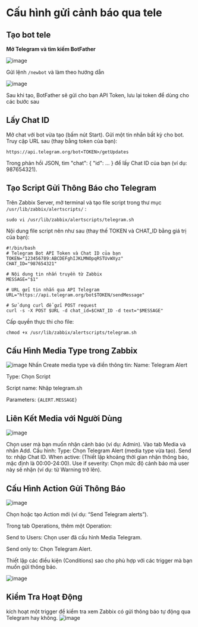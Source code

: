 # Cấu hình gửi cảnh báo qua tele
## Tạo bot tele
**Mở Telegram và tìm kiếm BotFather**

![image](https://github.com/user-attachments/assets/4aec214c-56d2-484c-bfb7-65b49dde524b)

Gửi lệnh ```/newbot``` và làm theo hướng dẫn

![image](https://github.com/user-attachments/assets/9cd46d95-7887-4d7c-ba65-b4c7ec816f01)

Sau khi tạo, BotFather sẽ gửi cho bạn API Token, lưu lại token để dùng cho các bước sau
## Lấy Chat ID
Mở chat với bot vừa tạo (bấm nút Start).
Gửi một tin nhắn bất kỳ cho bot.
Truy cập URL sau (thay <TOKEN> bằng token của bạn):
```
https://api.telegram.org/bot<TOKEN>/getUpdates
```
Trong phản hồi JSON, tìm "chat": { "id": ... } để lấy Chat ID của bạn (ví dụ: 987654321).
## Tạo Script Gửi Thông Báo cho Telegram
Trên Zabbix Server, mở terminal và tạo file script trong thư mục ```/usr/lib/zabbix/alertscripts/``` :
```
sudo vi /usr/lib/zabbix/alertscripts/telegram.sh
```
Nội dung file script nên như sau (thay thế TOKEN và CHAT_ID bằng giá trị của bạn):
```
#!/bin/bash
# Telegram Bot API Token và Chat ID của bạn
TOKEN="123456789:ABCDEFghIJKLMNOpqRSTUvWXyz"
CHAT_ID="987654321"

# Nội dung tin nhắn truyền từ Zabbix
MESSAGE="$1"

# URL gửi tin nhắn qua API Telegram
URL="https://api.telegram.org/bot$TOKEN/sendMessage"

# Sử dụng curl để gửi POST request
curl -s -X POST $URL -d chat_id=$CHAT_ID -d text="$MESSAGE"
```
Cấp quyền thực thi cho file:
```
chmod +x /usr/lib/zabbix/alertscripts/telegram.sh
```
## Cấu Hình Media Type trong Zabbix
![image](https://github.com/user-attachments/assets/01d734c7-9b7d-4b02-a132-39f2aeb182cd)
Nhấn Create media type và điền thông tin:
Name: Telegram Alert

Type: Chọn Script

Script name: Nhập telegram.sh

Parameters: ```{ALERT.MESSAGE}```
## Liên Kết Media với Người Dùng
![image](https://github.com/user-attachments/assets/81a2dbe8-067b-4bbe-8bb1-93c08aa487b8)

Chọn user mà bạn muốn nhận cảnh báo (ví dụ: Admin).
Vào tab Media và nhấn Add.
Cấu hình:
Type: Chọn Telegram Alert (media type vừa tạo).
Send to:  nhập Chat ID.
When active: (Thiết lập khoảng thời gian nhận thông báo, mặc định là 00:00-24:00).
Use if severity: Chọn mức độ cảnh báo mà user này sẽ nhận (ví dụ: từ Warning trở lên).

## Cấu Hình Action Gửi Thông Báo
![image](https://github.com/user-attachments/assets/3cffe3e8-3780-44fe-bf00-df8c42667137)

Chọn hoặc tạo Action mới (ví dụ: “Send Telegram alerts”).

Trong tab Operations, thêm một Operation:

Send to Users: Chọn user đã cấu hình Media Telegram.

Send only to: Chọn Telegram Alert.

Thiết lập các điều kiện (Conditions) sao cho phù hợp với các trigger mà bạn muốn gửi thông báo.


![image](https://github.com/user-attachments/assets/8d812df9-fce3-43b4-a245-81a9b648f2ff)

## Kiểm Tra Hoạt Động
kích hoạt một trigger để kiểm tra xem Zabbix có gửi thông báo tự động qua Telegram hay không.
![image](https://github.com/user-attachments/assets/5b63e68c-6285-4eb3-bcf0-1ec42a1cad00)

